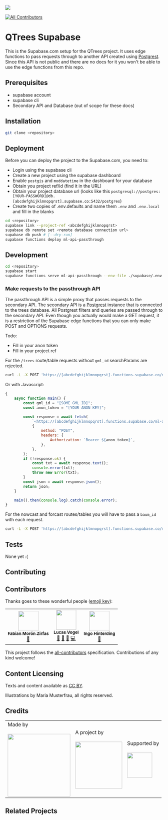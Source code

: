 ![](https://img.shields.io/badge/Built%20with%20%E2%9D%A4%EF%B8%8F-at%20Technologiestiftung%20Berlin-blue)

<!-- ALL-CONTRIBUTORS-BADGE:START - Do not remove or modify this section -->

[![All Contributors](https://img.shields.io/badge/all_contributors-3-orange.svg?style=flat-square)](#contributors-)

<!-- ALL-CONTRIBUTORS-BADGE:END -->

# QTrees Supabase

This is the Supabase.com setup for the QTrees project. It uses edge functions to pass requests through to another API created using [Postgrest](https://postgrest.org/en/stable/). Since this API is not public and there are no docs for it you won't be able to use the edge functions from this repo.

## Prerequisites

- supabase account
- supabase cli
- Secondary API and Database (out of scope for these docs)

## Installation

```bash
git clone <repository>
```

## Deployment

Before you can deploy the project to the Supabase.com, you need to:

- Login using the supabase cli
- Create a new project using the supabase dashboard
- Enable `postgis` and `moddatetime` in the dashboard for your database
- Obtain you project ref/id (find it in the URL)
- Obtain your project database url (looks like this `postgresql://postgres:[YOUR-PASSWORD]@db.[abcdefghijklmnopqrst].supabase.co:5432/postgres`)
- Create two copies of .env.defaults and name them `.env` and `.env.local` and fill in the blanks

```bash
cd <repository>
supabase link --project-ref <abcdefghijklmnopqrst>
supabase db remote set <remote database connection url>
supabase db push # [--dry-run]
supabase functions deploy ml-api-passthrough
```

## Development

```bash
cd <repository>
supabase start
supabase functions serve ml-api-passthrough --env-file ./supabase/.env.local
```

### Make requests to the passthrough API

The passthrough API is a simple proxy that passes requests to the secondary API. The secondary API is a [Postgrest](https://postgrest.org/en/stable/) instance that is connected to the trees database. All Postgrest filters and queries are passed through to the secondary API. Even though you actually would make a GET request, it is a restriction of the Supabase edge functions that you can only make POST and OPTIONS requests.

Todo:

- Fill in your anon token
- Fill in your project ref

For the `/trees` route/table requests without `gml_id` searchParams are rejected.

```bash
curl -L -X POST 'https://[abcdefghijklmnopqrst].functions.supabase.co/ml-api-passthrough/trees?gml_id=eq.1' -H 'Authorization: Bearer [YOUR ANON KEY]'
```

Or with Javascript:

```js
{
	async function main() {
		const gml_id = "[SOME GML ID]";
		const anon_token = "[YOUR ANON KEY]";

		const response = await fetch(
			`<https://[abcdefghijklmnopqrst].functions.supabase.co/ml-api-passthrough/trees?gml_id=eq.${gml_id}`,
			{
				method: "POST",
				headers: {
					Authorization: `Bearer ${anon_token}`,
				},
			},
		);
		if (!response.ok) {
			const txt = await response.text();
			console.error(txt);
			throw new Error(txt);
		}
		const json = await response.json();
		return json;
	}

	main().then(console.log).catch(console.error);
}
```

For the nowcast and forcast routes/tables you will have to pass a `baum_id` with each request.

```bash
curl -L -X POST 'https://[abcdefghijklmnopqrst].functions.supabase.co/ml-api-passthrough/nowcast?baum_id=eq.1' -H 'Authorization: Bearer [YOUR ANON KEY]'
```

## Tests

None yet :(

## Contributing

## Contributors

Thanks goes to these wonderful people
([emoji key](https://allcontributors.org/docs/en/emoji-key)):

<!-- ALL-CONTRIBUTORS-LIST:START - Do not remove or modify this section -->
<!-- prettier-ignore-start -->
<!-- markdownlint-disable -->
<table>
  <tr>
    <td align="center"><a href="https://fabianmoronzirfas.me/"><img src="https://avatars.githubusercontent.com/u/315106?v=4?s=64" width="64px;" alt=""/><br /><sub><b>Fabian Morón Zirfas</b></sub></a><br /><a href="https://github.com/technologiestiftung/template-default/commits?author=ff6347" title="Documentation">📖</a></td>
    <td align="center"><a href="http://vogelino.com"><img src="https://avatars.githubusercontent.com/u/2759340?v=4?s=64" width="64px;" alt=""/><br /><sub><b>Lucas Vogel</b></sub></a><br /><a href="https://github.com/technologiestiftung/template-default/commits?author=vogelino" title="Documentation">📖</a> <a href="#ideas-vogelino" title="Ideas, Planning, & Feedback">🤔</a> <a href="https://github.com/technologiestiftung/template-default/pulls?q=is%3Apr+reviewed-by%3Avogelino" title="Reviewed Pull Requests">👀</a> <a href="https://github.com/technologiestiftung/template-default/commits?author=vogelino" title="Code">💻</a></td>
    <td align="center"><a href="http://www.awsm.de"><img src="https://avatars.githubusercontent.com/u/434355?v=4?s=64" width="64px;" alt=""/><br /><sub><b>Ingo Hinterding</b></sub></a><br /><a href="https://github.com/technologiestiftung/template-default/commits?author=Esshahn" title="Documentation">📖</a></td>
  </tr>
</table>

<!-- markdownlint-restore -->
<!-- prettier-ignore-end -->

<!-- ALL-CONTRIBUTORS-LIST:END -->

This project follows the
[all-contributors](https://github.com/all-contributors/all-contributors)
specification. Contributions of any kind welcome!

## Content Licensing

Texts and content available as
[CC BY](https://creativecommons.org/licenses/by/3.0/de/).

Illustrations by Maria Musterfrau, all rights reserved.

## Credits

<table>
  <tr>
    <td>
      Made by <a src="https://citylab-berlin.org/de/start/">
        <br />
        <br />
        <img width="200" src="https://citylab-berlin.org/wp-content/uploads/2021/05/citylab-logo.svg" />
      </a>
    </td>
    <td>
      A project by <a src="https://www.technologiestiftung-berlin.de/">
        <br />
        <br />
        <img width="150" src="https://citylab-berlin.org/wp-content/uploads/2021/05/tsb.svg" />
      </a>
    </td>
    <td>
      Supported by <a src="https://www.berlin.de/rbmskzl/">
        <br />
        <br />
        <img width="80" src="https://citylab-berlin.org/wp-content/uploads/2021/12/B_RBmin_Skzl_Logo_DE_V_PT_RGB-300x200.png" />
      </a>
    </td>
  </tr>
</table>

## Related Projects

